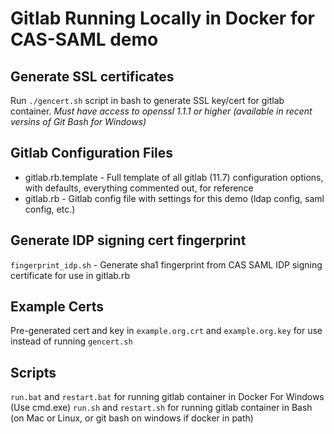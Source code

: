 Gitlab Running Locally in Docker for CAS-SAML demo
=============

## Generate SSL certificates
Run ```./gencert.sh``` script in bash to generate SSL key/cert for gitlab container. 
*Must have access to openssl 1.1.1 or higher (available in recent versins of Git Bash for Windows)*

## Gitlab Configuration Files
 - gitlab.rb.template - Full template of all gitlab (11.7) configuration options, with defaults, everything commented out, for reference
 - gitlab.rb - Gitlab config file with settings for this demo (ldap config, saml config, etc.)

## Generate IDP signing cert fingerprint
```fingerprint_idp.sh``` - Generate sha1 fingerprint from CAS SAML IDP signing certificate for use in gitlab.rb

## Example Certs
Pre-generated cert and key in ```example.org.crt``` and ```example.org.key``` for use instead of running ```gencert.sh```

## Scripts 
```run.bat``` and ```restart.bat``` for running gitlab container in Docker For Windows (Use cmd.exe)
```run.sh``` and ```restart.sh``` for running gitlab container in Bash (on Mac or Linux, or git bash on windows if docker in path)
